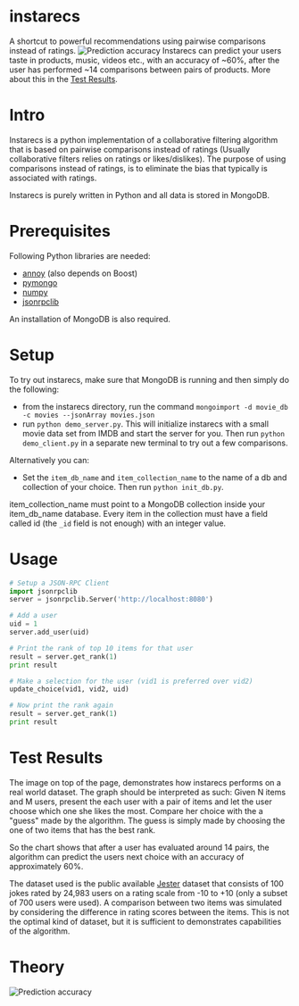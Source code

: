 instarecs
=========

A shortcut to powerful recommendations using pairwise comparisons instead of ratings. 
![Prediction accuracy](https://raw.github.com/emillamm/instarecs/master/testresults.png)
Instarecs can predict your users taste in products, music, videos etc., with an accuracy of ~60%, after the user has performed ~14 comparisons between pairs of products. More about this in the [Test Results](#test-results). 

# Intro #
Instarecs is a python implementation of a collaborative filtering algorithm that is based on pairwise comparisons instead of ratings (Usually collaborative filters relies on ratings or likes/dislikes). The purpose of using comparisons instead of ratings, is to eliminate the bias that typically is associated with ratings. 

Instarecs is purely written in Python and all data is stored in MongoDB. 

# Prerequisites #
Following Python libraries are needed: 
- [annoy](https://github.com/spotify/annoy) (also depends on Boost)
- [pymongo](https://github.com/mongodb/mongo-python-driver)
- [numpy](http://www.numpy.org/)
- [jsonrpclib](https://github.com/joshmarshall/jsonrpclib)

An installation of MongoDB is also required. 

# Setup #
To try out instarecs, make sure that MongoDB is running and then simply do the following:
- from the instarecs directory, run the command `mongoimport -d movie_db -c movies --jsonArray movies.json`
- run `python demo_server.py`. 
This will initialize instarecs with a small movie data set from IMDB and start the server for you. 
Then run `python demo_client.py` in a separate new terminal to try out a few comparisons. 

Alternatively you can: 
- Set the `item_db_name` and `item_collection_name` to the name of a db and collection of your choice. Then run `python init_db.py`.

item\_collection\_name must point to a MongoDB collection inside your item\_db\_name database. Every item in the collection must have a field called id (the `_id` field is not enough) with an integer value.  

# Usage #
```python
# Setup a JSON-RPC Client
import jsonrpclib
server = jsonrpclib.Server('http://localhost:8080')

# Add a user
uid = 1
server.add_user(uid)

# Print the rank of top 10 items for that user
result = server.get_rank(1)
print result

# Make a selection for the user (vid1 is preferred over vid2)
update_choice(vid1, vid2, uid)

# Now print the rank again
result = server.get_rank(1)
print result
```

# Test Results #
The image on top of the page, demonstrates how instarecs performs on a real world dataset. The graph should be interpreted as such:
Given N items and M users, present the each user with a pair of items and let the user choose which one she likes the most. Compare her choice with the a "guess" made by the algorithm. The guess is simply made by choosing the one of two items that has the best rank. 

So the chart shows that after a user has evaluated around 14 pairs, the algorithm can predict the users next choice with an accuracy of approximately 60%. 

The dataset used is the public available [Jester](http://goldberg.berkeley.edu/jester-data/) dataset that consists of 100 jokes rated by 24,983 users on a rating scale from -10 to +10 (only a subset of 700 users were used). A comparison between two items was simulated by considering the difference in rating scores between the items. This is not the optimal kind of dataset, but it is sufficient to demonstrates capabilities of the algorithm. 

# Theory #
![Prediction accuracy](https://raw.github.com/emillamm/instarecs/master/theory.jpg)
